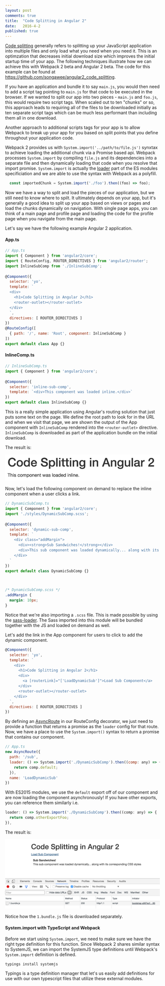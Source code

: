 ```yaml
---
layout: post
comments: true
title:  "Code Splitting in Angular 2"
date:   2016-4-2
published: true
---
```


[Code splitting](https://webpack.github.io/docs/code-splitting.html) generally refers to splitting up your JavaScript application into multiple files and only load what you need when you need it. This is an optimzation that decreases initial download size which improves the initial startup time of your app. The following techniques illustrate how we can achieve this with Webpack 2 beta and Angular 2 beta. The code for this example can be found at <https://github.com/songawee/angular2_code_splitting>.

If you have an application and bundle it to say `main.js`, you would then need to add a script tag pointing to `main.js` for that code to be executed in the browser. If we wanted to split our app into two pieces - `main.js` and `foo.js`, this would require two script tags. When scaled out to ten "chunks" or so, this approach leads to requiring all of the files to be downloaded initially as ten separate script tags which can be much less performant than including them all in one download.

Another approach to additional scripts tags for your app is to allow Webpack to break up your app for you based on split points that you define throughout your application code.

Webpack 2 provides us with `System.import('../path/to/file.js')` synxtax to achieve loading the additional chunk via a Promise based api. Webpack processes `System.import` by compiling `file.js` and its dependencies into a separate file and then dynamically loading that code when you resolve that import promise. `System.import` is actually the [loader](https://whatwg.github.io/loader/) part of the ES modules specificiation and we are able to use the syntax with Webpack as a polyfill.

```js
  const importedChunk = System.import('./foo').then((foo) => foo);
```

Now we have a way to split and load the pieces of our application, but we still need to know where to spilt. It ultimately depends on your app, but it's generally a good idea to split up your app based on views or pages and load the chunks dynamically on navigation. With single page apps, you can think of a main page and profile page and loading the code for the profile page when you navigate from the main page.

Let's say we have the following example Angular 2 application.

#### App.ts

```js
// App.ts
import { Component } from 'angular2/core';
import { RouteConfig, ROUTER_DIRECTIVES } from 'angular2/router';
import InlineSubComp from './InlineSubComp';

@Component({
  selector: 'yo',
  template: `
  <div>
    <h1>Code Splitting in Angular 2</h1>
    <router-outlet></router-outlet>
  </div>
  `,
  directives: [ ROUTER_DIRECTIVES ]
})
@RouteConfig([
  { path: '/', name: 'Root', component: InlineSubComp }
])
export default class App {}
```

#### InlineComp.ts

```js
// InlineSubComp.ts
import { Component } from 'angular2/core';

@Component({
  selector: 'inline-sub-comp',
  template: `<div>This component was loaded inline.</div>`
})
export default class InlineSubComp {}

```

This is a really simple application using Angular's routing solution that just puts some text on the page. We define the root path to look for in the URL and when we visit that page, we are shown the output of the App component with `InlineSubComp` rendered into the `<router-outlet>` directive. `InlineSubComp` is downloaded as part of the application bundle on the initial download.

The result is:

![code splitting](/img/inline.png)

Now, let's load the following component on demand to replace the inline component when a user clicks a link.

```js
// DynamicSubComp.ts
import { Component } from 'angular2/core';
import './styles/DynamicSubComp.scss';

@Component({
  selector: 'dynamic-sub-comp',
  template: `
    <div class="addMargin">
      <div><strong>Sub Sandwiches!</strong></div>
      <div>This sub component was loaded dynamically... along with its corresponding CSS styles</div>
    </div>
  `
})
export default class DynamicSubComp {}
```

<br />

```css
/* DynamicSubComp.scss */
.addMargin {
  margin: 10px;
}
```

Notice that we're also importing a `.scss` file. This is made possible by using the [sass-loader](https://github.com/jtangelder/sass-loader). The Sass imported into this module will be bundled together with the JS and loaded on demand as well.

Let's add the link in the App component for users to click to add the dynamic component.

```js
@Component({
  selector: 'yo',
  template: `
    <div>
      <h1>Code Splitting in Angular 2</h1>
      <div>
        <a [routerLink]="['LoadDynamicSub']">Load Sub Component</a>
      </div>
      <router-outlet></router-outlet>
    </div>
  `,
  directives: [ ROUTER_DIRECTIVES ]
})
```

By defining an [AsyncRoute](https://angular.io/docs/js/latest/api/router/AsyncRoute-class.html) in our RouteConfig decorator, we just need to provide a function that returns a promise as the `loader` config for that route. Now, we have a place to use the `System.import()` syntax to return a promise that contains our component.

```js
// App.ts
new AsyncRoute({
  path: '/sub',
  loader: () => System.import('./DynamicSubComp').then((comp: any) => {
    return comp.default;
  }),
  name: 'LoadDynamicSub'
})
```

With ES2015 modules, we use the `default` export off of our component and are now loading the component asynchronously! If you have other exports, you can reference them similarly i.e.

```js
loader: () => System.import('./DynamicSubComp').then((comp: any) => {
  return comp.otherExportFoo;
}),
```

The result is:

![Dynamic Comp](/img/dynamic.png)

Notice how the `1.bundle.js` file is downloaded separately.

#### System.import with TypeScript and Webpack

Before we start using `System.import`, we need to make sure we have the right type definition for this function. Since Webpack 2 shares similar syntax to SystemJS, we can import the SystemJS type definitions until Webpack's `System.import` definition is defined.

```bash
typings install systemjs
```

Typings is a type definition manager that let's us easily add definitions for use with our own typescript files that utilize these external modules.
